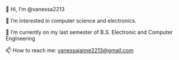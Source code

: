 👋 Hi, I’m @vanessa2213

👀 I’m interested in computer science and electronics.

🌱 I’m currently on my last semester of B.S. Electronic and Computer Engineering

📫 How to reach me: vanessajaime2213@gmail.com

